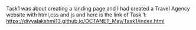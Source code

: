Task1 was about creating a landing page and I had created a Travel Agency website with html,css and js and here is the link of Task 1: https://divyalakshmi13.github.io/OCTANET_May/Task1/index.html
